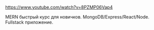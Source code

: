 https://www.youtube.com/watch?v=8PZMP06Vap4

MERN быстрый курс для новичков. MongoDB/Express/React/Node. Fullstack приложение.
